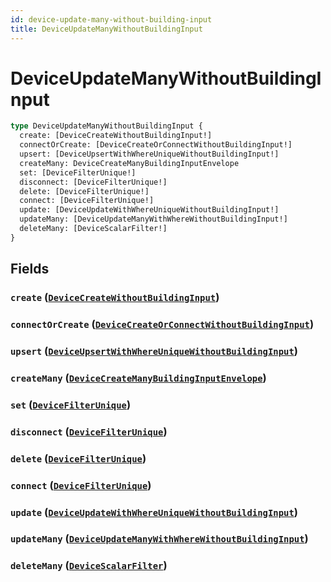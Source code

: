 ```yaml
---
id: device-update-many-without-building-input
title: DeviceUpdateManyWithoutBuildingInput
---
```


 # DeviceUpdateManyWithoutBuildingInput





```graphql
type DeviceUpdateManyWithoutBuildingInput {
  create: [DeviceCreateWithoutBuildingInput!]
  connectOrCreate: [DeviceCreateOrConnectWithoutBuildingInput!]
  upsert: [DeviceUpsertWithWhereUniqueWithoutBuildingInput!]
  createMany: DeviceCreateManyBuildingInputEnvelope
  set: [DeviceFilterUnique!]
  disconnect: [DeviceFilterUnique!]
  delete: [DeviceFilterUnique!]
  connect: [DeviceFilterUnique!]
  update: [DeviceUpdateWithWhereUniqueWithoutBuildingInput!]
  updateMany: [DeviceUpdateManyWithWhereWithoutBuildingInput!]
  deleteMany: [DeviceScalarFilter!]
}
```


## Fields

### `create` ([`DeviceCreateWithoutBuildingInput`](/inputs/device-create-without-building-input))




### `connectOrCreate` ([`DeviceCreateOrConnectWithoutBuildingInput`](/inputs/device-create-or-connect-without-building-input))




### `upsert` ([`DeviceUpsertWithWhereUniqueWithoutBuildingInput`](/inputs/device-upsert-with-where-unique-without-building-input))




### `createMany` ([`DeviceCreateManyBuildingInputEnvelope`](/inputs/device-create-many-building-input-envelope))




### `set` ([`DeviceFilterUnique`](/inputs/device-filter-unique))




### `disconnect` ([`DeviceFilterUnique`](/inputs/device-filter-unique))




### `delete` ([`DeviceFilterUnique`](/inputs/device-filter-unique))




### `connect` ([`DeviceFilterUnique`](/inputs/device-filter-unique))




### `update` ([`DeviceUpdateWithWhereUniqueWithoutBuildingInput`](/inputs/device-update-with-where-unique-without-building-input))




### `updateMany` ([`DeviceUpdateManyWithWhereWithoutBuildingInput`](/inputs/device-update-many-with-where-without-building-input))




### `deleteMany` ([`DeviceScalarFilter`](/inputs/device-scalar-filter))






